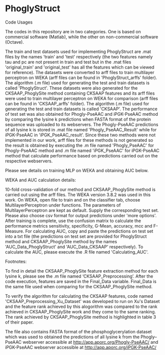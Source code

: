 # PhoglyStruct

Code Usages

The codes in this repository are in two categories. 
One is based on commercial software (Matlab), while the other on non-commercial software (Octave).

The train and test datasets used for implementing PhoglyStruct are .mat files by the names 'train' and 'test' respectively (the two features namely tau and pc are not present in train and test but in the .mat files 'original_train' and 'original_test' has all the features which can be viewed for reference). The datasets were converted to arff files to train multilayer perceptron on WEKA (arff files can be found in 'PhoglyStruct_arffs' folder). The algorithm (.m file) used for generating the test and train datasets is called 'PhoglyStruct'. These datasets were also generated for the CKSAAP_PhoglySite method containing CKSAAP features and its arff files were used to train multilayer perceptron on WEKA for comparison (arff files can be found in 'CKSAAP_arffs' folder). The algorithm (.m file) used for generating the test and train datasets is called 'CKSAAP'. The performance of test set was also obtained for Phogly-PseAAC and iPGK-PseAAC method by comparing the lysine k predictions when FASTA format of the protein sequence was uploaded to its webservers. The Phogly-PseAAC predictions of all lysine k is stored in .mat file named 'Phogly_PseAAC_Result' while for iPGK-PseAAC in 'iPGK_PseAAC_result'. Since these two methods were not implemented in our work, arff files for these methods is not generated so the result is obtained by executing the .m file named 'Phogly_PseAAC' for Phogly-PseAAC method and .m file named 'iPGK_PseAAC' for iPGK-PseAAC method that calculate performance based on predictions carried out on the respective webservers.    

Please see details on training MLP on WEKA and obtaining AUC below.
     
WEKA and AUC calculation details:

10-fold cross-validation of our method and CKSAAP_PhoglySite method is carried out using the arff files. The WEKA version 3.8.2 was used in this work. On WEKA, open file to train and on the classifier tab, choose MultilayerPerceptron under functions. The parameters of MultilayerPerceptron are kept as default. Supply the corresponding test set. Please also choose csv format for output predictions under 'more options'. After training is complete, use the confusion matrix to calculate the performance metrics sensitivity, specificity, G-Mean, accuracy, mcc and F-Measure. For calculating AUC, copy and paste the predictions on test set into a txt file (the predictions on test set are provided for PhoglyStruct method and CKSAAP_PhoglySite method by the names 'AUC_Data_PhoglyStruct' and 'AUC_Data_CKSAAP' respectively). To calculate the AUC, please execute the .R file named 'Calculating_AUC'. 

Footnotes:

To find in detail the CKSAAP_PhoglySite feature extraction method for each lysine k, please see the .m file named ‘CKSAAP_Preprocessing’. After the code execution, features are saved in the Final_Data variable. Final_Data is the same file used when comparing for the CKSAAP_PhoglySite method.

To verify the algorithm for calculating the CKSAAP features, code named 'CKSAAP_Preprocessing_Xu_Dataset' was developed to run on Xu's Dataset and the feature rank achieved by this alogorithm was compared to the rank achieved in CKSAAP_PhoglySite work and they come to the same ranking. The rank achieved by CKSAAP_PhoglySite method is highlighted in table 3 of their paper.  

The file also contains FASTA format of the phosphoglycerylation dataset which was used to obtained the predictions of all lysine k from the Phogly–PseAAC webserver accessible at http://app.aporc.org/Phogly-PseAAC/ and iPGK-PseAAC webserver accessible at http://app.aporc.org/iPGK-PseAAC/

